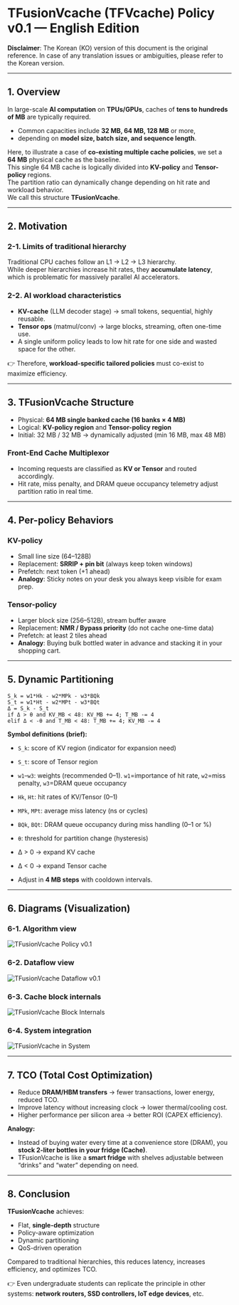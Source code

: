 # TFusionVcache (TFVcache) Policy v0.1 — English Edition

**Disclaimer**: The Korean (KO) version of this document is the original reference. In case of any translation issues or ambiguities, please refer to the Korean version.

---

## 1. Overview

In large-scale **AI computation** on **TPUs/GPUs**, caches of **tens to hundreds of MB** are typically required.  
- Common capacities include **32 MB, 64 MB, 128 MB** or more,  
- depending on **model size, batch size, and sequence length**.  

Here, to illustrate a case of **co-existing multiple cache policies**, we set a **64 MB** physical cache as the baseline.  
This single 64 MB cache is logically divided into **KV-policy** and **Tensor-policy** regions.  
The partition ratio can dynamically change depending on hit rate and workload behavior.  
We call this structure **TFusionVcache**.  

---

## 2. Motivation

### 2-1. Limits of traditional hierarchy
Traditional CPU caches follow an L1 → L2 → L3 hierarchy.  
While deeper hierarchies increase hit rates, they **accumulate latency**, which is problematic for massively parallel AI accelerators.  

### 2-2. AI workload characteristics
- **KV-cache** (LLM decoder stage) → small tokens, sequential, highly reusable.  
- **Tensor ops** (matmul/conv) → large blocks, streaming, often one-time use.  
- A single uniform policy leads to low hit rate for one side and wasted space for the other.  

👉 Therefore, **workload-specific tailored policies** must co-exist to maximize efficiency.  

---

## 3. TFusionVcache Structure

- Physical: **64 MB single banked cache (16 banks × 4 MB)**  
- Logical: **KV-policy region** and **Tensor-policy region**  
- Initial: 32 MB / 32 MB → dynamically adjusted (min 16 MB, max 48 MB)

### Front-End Cache Multiplexor
- Incoming requests are classified as **KV or Tensor** and routed accordingly.  
- Hit rate, miss penalty, and DRAM queue occupancy telemetry adjust partition ratio in real time.  

---

## 4. Per-policy Behaviors

### KV-policy
- Small line size (64–128B)  
- Replacement: **SRRIP + pin bit** (always keep token windows)  
- Prefetch: next token (+1 ahead)  
- **Analogy**: Sticky notes on your desk you always keep visible for exam prep.  

### Tensor-policy
- Larger block size (256–512B), stream buffer aware  
- Replacement: **NMR / Bypass priority** (do not cache one-time data)  
- Prefetch: at least 2 tiles ahead  
- **Analogy**: Buying bulk bottled water in advance and stacking it in your shopping cart.  

---

## 5. Dynamic Partitioning

```pseudo
S_k = w1*Hk - w2*MPk - w3*BQk
S_t = w1*Ht - w2*MPt - w3*BQt
Δ = S_k - S_t
if Δ > θ and KV_MB < 48: KV_MB += 4; T_MB -= 4
elif Δ < -θ and T_MB < 48: T_MB += 4; KV_MB -= 4
```

**Symbol definitions (brief):**
- `S_k`: score of KV region (indicator for expansion need)  
- `S_t`: score of Tensor region  
- `w1`–`w3`: weights (recommended 0–1). `w1`=importance of hit rate, `w2`=miss penalty, `w3`=DRAM queue occupancy  
- `Hk`, `Ht`: hit rates of KV/Tensor (0–1)  
- `MPk`, `MPt`: average miss latency (ns or cycles)  
- `BQk`, `BQt`: DRAM queue occupancy during miss handling (0–1 or %)  
- `θ`: threshold for partition change (hysteresis)  

- Δ > 0 → expand KV cache  
- Δ < 0 → expand Tensor cache  
- Adjust in **4 MB steps** with cooldown intervals.  

---

## 6. Diagrams (Visualization)

### 6-1. Algorithm view
![TFusionVcache Policy v0.1](diagrams/TFusionVcache_algorithm_v0_1.svg)

### 6-2. Dataflow view
![TFusionVcache Dataflow v0.1](diagrams/TFusionVcache_dataflow_v0_1.svg)

### 6-3. Cache block internals
![TFusionVcache Block Internals](diagrams/TFusionVcache_block_algo_v0_1.svg)

### 6-4. System integration
![TFusionVcache in System](diagrams/TFusionVcache_system_v0_1.svg)

---

## 7. TCO (Total Cost Optimization)

- Reduce **DRAM/HBM transfers** → fewer transactions, lower energy, reduced TCO.  
- Improve latency without increasing clock → lower thermal/cooling cost.  
- Higher performance per silicon area → better ROI (CAPEX efficiency).  

**Analogy:**  
- Instead of buying water every time at a convenience store (DRAM), you **stock 2-liter bottles in your fridge (Cache)**.  
- TFusionVcache is like a **smart fridge** with shelves adjustable between “drinks” and “water” depending on need.  

---

## 8. Conclusion

**TFusionVcache** achieves:  
- Flat, **single-depth** structure  
- Policy-aware optimization  
- Dynamic partitioning  
- QoS-driven operation  

Compared to traditional hierarchies, this reduces latency, increases efficiency, and optimizes TCO.  

👉 Even undergraduate students can replicate the principle in other systems: **network routers, SSD controllers, IoT edge devices**, etc.  
